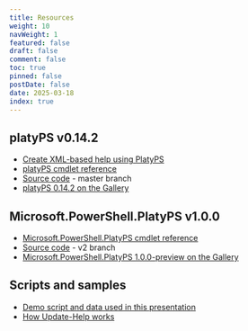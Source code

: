 ```yaml
---
title: Resources
weight: 10
navWeight: 1
featured: false
draft: false
comment: false
toc: true
pinned: false
postDate: false
date: 2025-03-18
index: true
---
```

<!-- markdownlint-disable MD041 -->

## platyPS v0.14.2

- [Create XML-based help using PlatyPS][06]
- [platyPS cmdlet reference][05]
- [Source code][02] - master branch
- [platyPS 0.14.2 on the Gallery][08]

## Microsoft.PowerShell.PlatyPS v1.0.0

- [Microsoft.PowerShell.PlatyPS cmdlet reference][04]
- [Source code][03] - v2 branch
- [Microsoft.PowerShell.PlatyPS 1.0.0-preview on the Gallery][07]

## Scripts and samples

- [Demo script and data used in this presentation][01]
- [How Update-Help works](../../06-pshelp/slide6/)

<!-- link references -->
[01]: ./tbd
[02]: https://github.com/PowerShell/platyPS/tree/master/src
[03]: https://github.com/PowerShell/platyPS/tree/v2/src
[04]: https://learn.microsoft.com/powershell/module/microsoft.powershell.platyps
[05]: https://learn.microsoft.com/powershell/module/platyps
[06]: https://learn.microsoft.com/powershell/utility-modules/platyps/create-help-using-platyps
[07]: https://www.powershellgallery.com/packages/Microsoft.PowerShell.PlatyPS
[08]: https://www.powershellgallery.com/packages/platyPS
